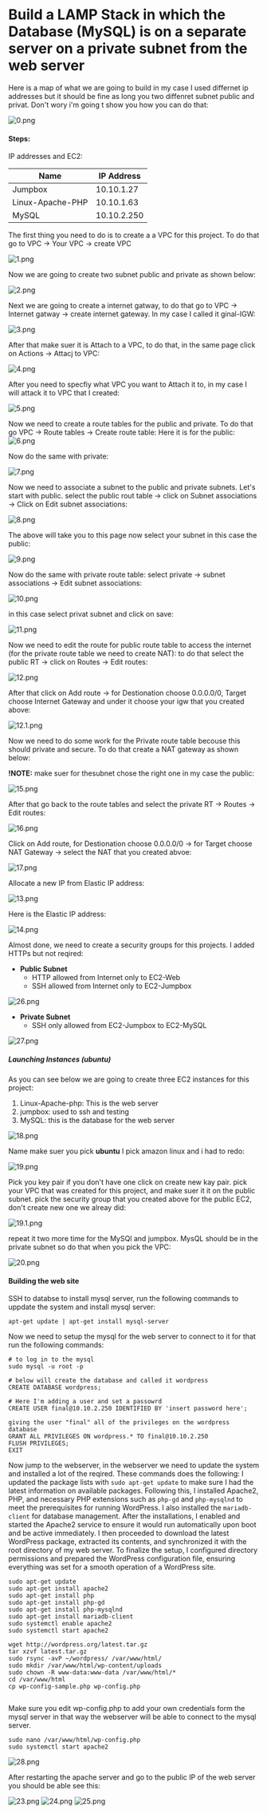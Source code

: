 # Build a LAMP Stack in which the Database (MySQL) is on a separate server on a private subnet from the web server
Here is a map of what we are going to build in my case I used differnet ip addresses but it should be fine as long you two diffenret subnet public and privat. Don't wory i'm going t show you how you can do that:

![0.png](./Images/0.png)

#### Steps:
IP addresses and EC2:

| Name              | IP Address |
|-------------------|------------|
| Jumpbox           | 10.10.1.27 |
| Linux-Apache-PHP  | 10.10.1.63 |
| MySQL             | 10.10.2.250|

The first thing you need to do is to create a a VPC for this project. To do that go to VPC → Your VPC → create VPC

![1.png](./Images/1.png)

Now we are going to create two subnet public and private as shown below:

![2.png](./Images/2.png)

Next we are going to create a internet gatway, to do that go to VPC → Internet gatway → create internet gateway. In my case I called it ginal-IGW:

![3.png](./Images/3.png)

After that make suer it is Attach to a VPC, to do that, in the same page click on Actions → Attacj to VPC:

![4.png](./Images/4.png)

After you need to specfiy what VPC you want to Attach it to, in my case I will attack it to VPC that I created:

![5.png](./Images/5.png)

Now we need to create a route tables for the public and private. To do that go VPC → Route tables → Create route table:
Here it is for the public:
![6.png](./Images/6.png)

Now do the same with private:

![7.png](./Images/7.png)

Now we need to associate a subnet to the public and private subnets. Let's start with public. select the public rout table → click on Subnet associations → Click on Edit subnet associations:

![8.png](./Images/8.png)

The above will take you to this page now select your subnet in this case the public:

![9.png](./Images/9.png)

Now do the same with private route table: select private → subnet associations → Edit subnet associations:

![10.png](./Images/10.png)

in this case select privat subnet and click on save:

![11.png](./Images/11.png)

Now we need to edit the route for public route table to access the internet (for the private route table we need to create NAT): to do that select the public RT → click on Routes → Edit routes:

![12.png](./Images/12.png)

After that click on Add route → for Destionation choose 0.0.0.0/0, Target choose Internet Gateway and under it choose your igw that you created above:

![12.1.png](./Images/12.1.png)

Now we need to do some work for the Private route table becouse this should private and secure. To do that create a NAT gateway as shown below:

**!NOTE:** make suer for thesubnet chose the right one in my case the public:

![15.png](./Images/15.png)

After that go back to the route tables and select the private RT → Routes → Edit routes:

![16.png](./Images/16.png)

Click on Add route, for Destionation choose 0.0.0.0/0 → for Target choose NAT Gateway → select the NAT that you created abvoe:

![17.png](./Images/17.png)

Allocate a new IP from Elastic IP address:

![13.png](./Images/13.png)

Here is the Elastic IP address:

![14.png](./Images/14.png)

Almost done, we need to create a security groups for this projects. I added HTTPs but not reqired:

*   **Public Subnet**
    *   HTTP allowed from Internet only to EC2-Web
    *   SSH allowed from Internet only to EC2-Jumpbox
      
![26.png](./Images/26.png)

*   **Private Subnet**
    *   SSH only allowed from EC2-Jumpbox to EC2-MySQL
 
![27.png](./Images/27.png)

##### Launching Instances (ubuntu)
As you can see below we are going to create three EC2 instances for this project: 
1. Linux-Apache-php: This is the web server
2. jumpbox: used to ssh and testing
4. MySQL: this is the database for the web server

![18.png](./Images/18.png)

Name make suer you pick **ubuntu** I pick amazon linux and i had to redo:

![19.png](./Images/19.png)

Pick you key pair if you don't have one click on create new kay pair. pick your VPC that was created for this project, and make suer it it on the public subnet. pick the security group that you created above for the public EC2, don't create new one we alreay did:

![19.1.png](./Images/19.1.png)

repeat it two more time for the MySQl and jumpbox. MysQL should be in the private subnet so do that when you pick the VPC:

![20.png](./Images/20.png)

#### Building the web site
SSH to databse to install mysql server, run the following commands to uppdate the system and install mysql server:
```
apt-get update | apt-get install mysql-server
```

Now we need to setup the mysql for the web server to connect to it for that run the following commands:
```
# to log in to the mysql 
sudo mysql -u root -p

# below will create the database and called it wordpress
CREATE DATABASE wordpress;

# Here I'm adding a user and set a passowrd 
CREATE USER final@10.10.2.250 IDENTIFIED BY 'insert password here';

giving the user "final" all of the privileges on the wordpress database
GRANT ALL PRIVILEGES ON wordpress.* TO final@10.10.2.250
FLUSH PRIVILEGES;
EXIT

```

Now jump to the webserver, in the webserver we need to update the system and installed a lot of the reqired. These commands does the following:
I updated the package lists with `sudo apt-get update` to make sure I had the latest information on available packages. Following this, I installed Apache2, PHP, and necessary PHP extensions such as `php-gd` and `php-mysqlnd` to meet the prerequisites for running WordPress. I also installed the `mariadb-client` for database management. After the installations, I enabled and started the Apache2 service to ensure it would run automatically upon boot and be active immediately. I then proceeded to download the latest WordPress package, extracted its contents, and synchronized it with the root directory of my web server. To finalize the setup, I configured directory permissions and prepared the WordPress configuration file, ensuring everything was set for a smooth operation of a WordPress site.
```
sudo apt-get update
sudo apt-get install apache2
sudo apt-get install php
sudo apt-get install php-gd
sudo apt-get install php-mysqlnd
sudo apt-get install mariadb-client
sudo systemctl enable apache2
sudo systemctl start apache2

wget http://wordpress.org/latest.tar.gz
tar xzvf latest.tar.gz
sudo rsync -avP ~/wordpress/ /var/www/html/
sudo mkdir /var/www/html/wp-content/uploads
sudo chown -R www-data:www-data /var/www/html/*
cd /var/www/html
cp wp-config-sample.php wp-config.php


```
Make sure you edit wp-config.php to add your own credentials form the mysql server in that way the webserver will be able to connect to the mysql server.
```
sudo nano /var/www/html/wp-config.php
sudo systemctl start apache2
```
![28.png](./Images/28.png)

After restarting the apache server and go to the public IP of the web server you should be able see this:

![23.png](./Images/23.png)
![24.png](./Images/24.png)
![25.png](./Images/25.png)